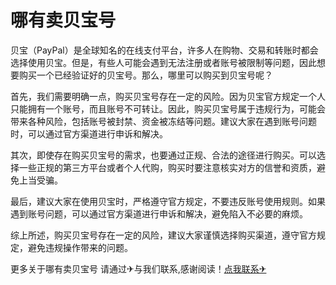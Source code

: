 # 哪有卖贝宝号

贝宝（PayPal）是全球知名的在线支付平台，许多人在购物、交易和转账时都会选择使用贝宝。但是，有些人可能会遇到无法注册或者账号被限制等问题，因此想要购买一个已经验证好的贝宝号。那么，哪里可以购买到贝宝号呢？

首先，我们需要明确一点，购买贝宝号存在一定的风险。因为贝宝官方规定一个人只能拥有一个账号，而且账号不可转让。因此，购买贝宝号属于违规行为，可能会带来各种风险，包括账号被封禁、资金被冻结等问题。建议大家在遇到账号问题时，可以通过官方渠道进行申诉和解决。

其次，即使存在购买贝宝号的需求，也要通过正规、合法的途径进行购买。可以选择一些正规的第三方平台或者个人代购，购买时要注意核实对方的信誉和资质，避免上当受骗。

最后，建议大家在使用贝宝时，严格遵守官方规定，不要违反账号使用规则。如果遇到账号问题，可以通过官方渠道进行申诉和解决，避免陷入不必要的麻烦。

综上所述，购买贝宝号存在一定的风险，建议大家谨慎选择购买渠道，遵守官方规定，避免违规操作带来的问题。

更多关于哪有卖贝宝号 请通过✈与我们联系,感谢阅读！[点我联系✈](https://en.k02.cc)